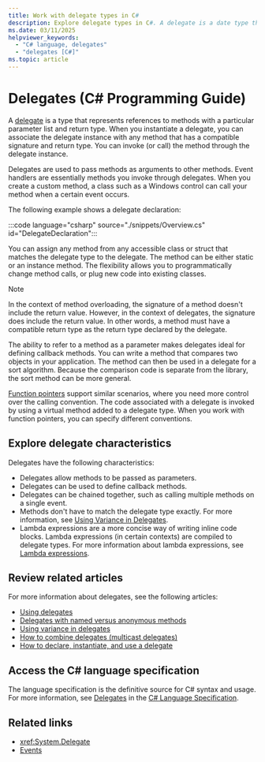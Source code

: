 ```yaml
---
title: Work with delegate types in C#
description: Explore delegate types in C#. A delegate is a date type that refers to a method with a defined parameter list and return type. You use delegates to pass methods as arguments to other methods.
ms.date: 03/11/2025
helpviewer_keywords: 
  - "C# language, delegates"
  - "delegates [C#]"
ms.topic: article
---
```

# Delegates (C# Programming Guide)

A [delegate](../../language-reference/builtin-types/reference-types.md) is a type that represents references to methods with a particular parameter list and return type. When you instantiate a delegate, you can associate the delegate instance with any method that has a compatible signature and return type. You can invoke (or call) the method through the delegate instance.

Delegates are used to pass methods as arguments to other methods. Event handlers are essentially methods you invoke through delegates. When you create a custom method, a class such as a Windows control can call your method when a certain event occurs.

The following example shows a delegate declaration:

:::code language="csharp" source="./snippets/Overview.cs" id="DelegateDeclaration":::

You can assign any method from any accessible class or struct that matches the delegate type to the delegate. The method can be either static or an instance method. The flexibility allows you to programmatically change method calls, or plug new code into existing classes.

> [!NOTE]
> In the context of method overloading, the signature of a method doesn't include the return value. However, in the context of delegates, the signature does include the return value. In other words, a method must have a compatible return type as the return type declared by the delegate.

The ability to refer to a method as a parameter makes delegates ideal for defining callback methods. You can write a method that compares two objects in your application. The method can then be used in a delegate for a sort algorithm. Because the comparison code is separate from the library, the sort method can be more general.

[Function pointers](~/_csharplang/proposals/csharp-9.0/function-pointers.md) support similar scenarios, where you need more control over the calling convention. The code associated with a delegate is invoked by using a virtual method added to a delegate type. When you work with function pointers, you can specify different conventions.

## Explore delegate characteristics

Delegates have the following characteristics:

- Delegates allow methods to be passed as parameters.
- Delegates can be used to define callback methods.
- Delegates can be chained together, such as calling multiple methods on a single event.
- Methods don't have to match the delegate type exactly. For more information, see [Using Variance in Delegates](../concepts/covariance-contravariance/using-variance-in-delegates.md).
- Lambda expressions are a more concise way of writing inline code blocks. Lambda expressions (in certain contexts) are compiled to delegate types. For more information about lambda expressions, see [Lambda expressions](../../language-reference/operators/lambda-expressions.md).

## Review related articles

For more information about delegates, see the following articles:

- [Using delegates](./using-delegates.md)
- [Delegates with named versus anonymous methods](./delegates-with-named-vs-anonymous-methods.md)
- [Using variance in delegates](../concepts/covariance-contravariance/using-variance-in-delegates.md)
- [How to combine delegates (multicast delegates)](./how-to-combine-delegates-multicast-delegates.md)
- [How to declare, instantiate, and use a delegate](./how-to-declare-instantiate-and-use-a-delegate.md)

## Access the C# language specification

The language specification is the definitive source for C# syntax and usage. For more information, see [Delegates](~/_csharpstandard/standard/delegates.md) in the [C# Language Specification](~/_csharpstandard/standard/README.md).

## Related links

- <xref:System.Delegate>
- [Events](../events/index.md)
